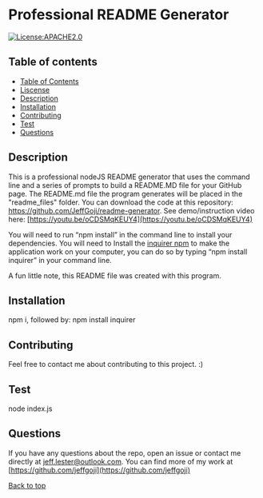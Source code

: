 # Professional README Generator

[![License:APACHE2.0](https://img.shields.io/badge/License-None-yellow.svg)](https://opensource.org/licenses/None)<a name="liscense"></a>

## Table of contents <a name="table"></a>

- [Table of Contents](#table)
- [Liscense](#liscense)
- [Description](#description)
- [Installation](#install)
- [Contributing](#contributing)
- [Test](#test)
- [Questions](#questions)

## Description <a href="description"></a>

This is a professional nodeJS README generator that uses the command line and a series of prompts to build a README.MD file for your GitHub page.
The README.md file the program generates will be placed in the "readme_files" folder.
You can download the code at this repository: https://github.com/JeffGoji/readme-generator.
See demo/instruction video here: [https://youtu.be/oCDSMqKEUY4](https://youtu.be/oCDSMqKEUY4)

You will need to run “npm install” in the command line to install your dependencies. You will need to Install the [inquirer npm](https://www.npmjs.com/package/inquirer) to make the application work on your computer, you can do so by typing “npm install inquirer” in your command line.

A fun little note, this README file was created with this program.



## Installation<a href="installation"></a>

npm i, followed by: npm install inquirer

## Contributing<a href="contributing"></a>

Feel free to contact me about contributing to this project. :)

## Test<a href="test"></a>

node index.js

## Questions <a name="questions"></a>

If you have any questions about the repo, open an issue or contact me directly at jeff.lester@outlook.com.
You can find more of my work at [https://github.com/jeffgoji](https://github.com/jeffgoji)

[Back to top](#top)
